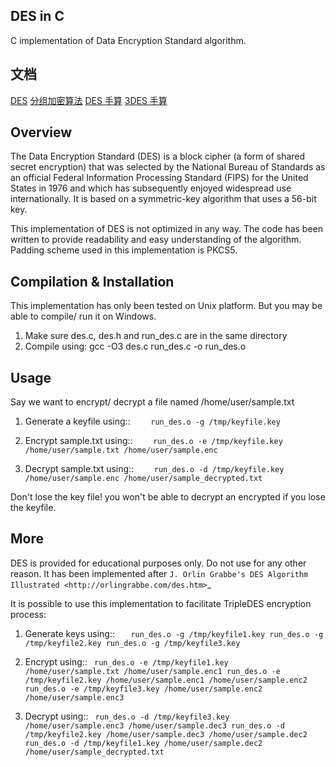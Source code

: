 ## DES in C
C implementation of Data Encryption Standard algorithm.

## 文档
[DES](https://github.com/liukuo362573/DES/blob/master/DES.md)
[分组加密算法](https://github.com/liukuo362573/DES/blob/master/%E5%88%86%E7%BB%84%E5%8A%A0%E5%AF%86%E7%AE%97%E6%B3%95.md)
[DES 手算](https://github.com/liukuo362573/DES/blob/master/DES%E6%89%8B%E7%AE%97.pdf)
[3DES 手算](https://github.com/liukuo362573/DES/blob/master/3DES.md)

## Overview
The Data Encryption Standard (DES) is a block cipher (a form of shared secret encryption) that was selected by the National 
Bureau of Standards as an official Federal Information Processing Standard (FIPS) for the United States in 1976 and which 
has subsequently enjoyed widespread use internationally. It is based on a symmetric-key algorithm that uses a 56-bit key.

This implementation of DES is not optimized in any way. The code has been written to provide readability and easy 
understanding of the algorithm. Padding scheme used in this implementation is PKCS5.

## Compilation & Installation
This implementation has only been tested on Unix platform. But you may be able to compile/ run it on Windows.

1. Make sure des.c, des.h and run_des.c are in the same directory 
2. Compile using: gcc -O3 des.c run_des.c -o run_des.o   

## Usage
Say we want to encrypt/ decrypt a file named /home/user/sample.txt

1. Generate a keyfile using::
`    run_des.o -g /tmp/keyfile.key`

2. Encrypt sample.txt using::
`    run_des.o -e /tmp/keyfile.key /home/user/sample.txt /home/user/sample.enc`

3. Decrypt sample.txt using::
`    run_des.o -d /tmp/keyfile.key /home/user/sample.enc /home/user/sample_decrypted.txt`

Don't lose the key file! you won't be able to decrypt an encrypted if you lose the keyfile.

## More
DES is provided for educational purposes only. Do not use for any other reason.
It has been implemented after `J. Orlin Grabbe's DES Algorithm Illustrated <http://orlingrabbe.com/des.htm>`_

It is possible to use this implementation to facilitate TripleDES encryption process:

1. Generate keys using::
`   run_des.o -g /tmp/keyfile1.key
    run_des.o -g /tmp/keyfile2.key
    run_des.o -g /tmp/keyfile3.key`

2. Encrypt using::
`
    run_des.o -e /tmp/keyfile1.key /home/user/sample.txt /home/user/sample.enc1
    run_des.o -e /tmp/keyfile2.key /home/user/sample.enc1 /home/user/sample.enc2
    run_des.o -e /tmp/keyfile3.key /home/user/sample.enc2 /home/user/sample.enc3`

3. Decrypt using::
`
    run_des.o -d /tmp/keyfile3.key /home/user/sample.enc3 /home/user/sample.dec3
    run_des.o -d /tmp/keyfile2.key /home/user/sample.dec3 /home/user/sample.dec2
    run_des.o -d /tmp/keyfile1.key /home/user/sample.dec2 /home/user/sample_decrypted.txt`
